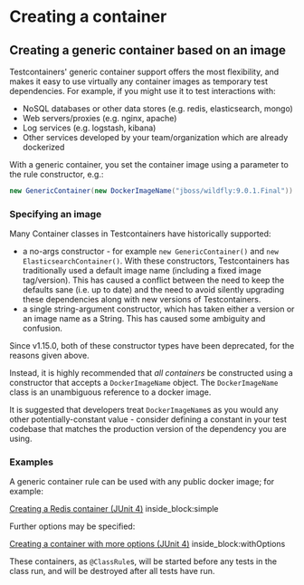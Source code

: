 # Creating a container

## Creating a generic container based on an image

Testcontainers' generic container support offers the most flexibility, and makes it easy to use virtually any container
images as temporary test dependencies. For example, if you might use it to test interactions with:

* NoSQL databases or other data stores (e.g. redis, elasticsearch, mongo)
* Web servers/proxies (e.g. nginx, apache)
* Log services (e.g. logstash, kibana)
* Other services developed by your team/organization which are already dockerized

With a generic container, you set the container image using a parameter to the rule constructor, e.g.:
```java
new GenericContainer(new DockerImageName("jboss/wildfly:9.0.1.Final"))
```

### Specifying an image

Many Container classes in Testcontainers have historically supported: 

* a no-args constructor - for example `new GenericContainer()` and `new ElasticsearchContainer()`. With these constructors, Testcontainers has traditionally used a default image name (including a fixed image tag/version). This has caused a conflict between the need to keep the defaults sane (i.e. up to date) and the need to avoid silently upgrading these dependencies along with new versions of Testcontainers. 
* a single string-argument constructor, which has taken either a version or an image name as a String. This has caused some ambiguity and confusion.

Since v1.15.0, both of these constructor types have been deprecated, for the reasons given above.

Instead, it is highly recommended that _all containers_ be constructed using a constructor that accepts a `DockerImageName` object.
The `DockerImageName` class is an unambiguous reference to a docker image.

It is suggested that developers treat `DockerImageName`s as you would any other potentially-constant value - consider defining a constant in your test codebase that matches the production version of the dependency you are using.

### Examples

A generic container rule can be used with any public docker image; for example:

<!--codeinclude--> 
[Creating a Redis container (JUnit 4)](../examples/junit4/generic/src/test/java/generic/ContainerCreationTest.java) inside_block:simple
<!--/codeinclude-->

Further options may be specified:

<!--codeinclude--> 
[Creating a container with more options (JUnit 4)](../examples/junit4/generic/src/test/java/generic/ContainerCreationTest.java) inside_block:withOptions
<!--/codeinclude-->

These containers, as `@ClassRule`s, will be started before any tests in the class run, and will be destroyed after all
tests have run.
